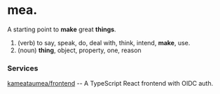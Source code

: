 # mea.

A starting point to **make** great **things**.

1. (verb) to say, speak, do, deal with, think, intend, **make**, use.
2. (noun) **thing**, object, property, one, reason

### Services

[kameataumea/frontend](https://github.com/kameataumea/frontend) -- A TypeScript React frontend with OIDC auth.
